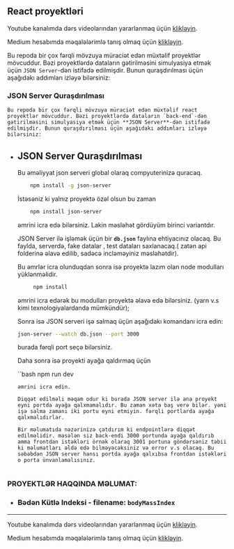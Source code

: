 ## React proyektləri

Youtube kanalımda dərs videolarından yararlanmaq üçün [klikləyin](https://www.youtube.com/@rasul_jangirli).

Medium hesabımda məqalələrimlə tanış olmaq üçün [klikləyin](https://medium.com/@rasuljangirli).

Bu repoda bir çox fərqli mövzuya müraciət edən müxtəlif proyektlər mövcuddur. Bəzi proyektlərdə dataların gətirilməsini simulyasiya etmək üçün `JSON Server`-dən istifadə edilmişdir. Bunun quraşdırılması üçün aşağıdakı addımları izləyə bilərsiniz:

### JSON Server Quraşdırılması

    Bu repoda bir çox fərqli mövzuya müraciət edən müxtəlif react proyektlər mövcuddur. Bəzi proyektlərdə dataların `back-end`-dən gətirilməsini simulyasiya etmək üçün **JSON Server**-dən istifadə edilmişdir. Bunun quraşdırılması üçün aşağıdakı addımları izləyə bilərsiniz:

- ## JSON Server Quraşdırılması

    Bu əməliyyat json serveri global olaraq compyuterinizə quracaq.
    
    ```bash
        npm install -g json-server
    ```

     İstəsəniz ki yalnız proyektə özəl olsun bu zaman

    ```bash
        npm install json-server
    ```
    əmrini icra edə bilərsiniz. Lakin məsləhət gördüyüm birinci variantdır.

    JSON Server ilə işləmək üçün bir **`db.json`** faylına ehtiyacınız olacaq. Bu faylda, serverdə, fake datalar , test dataları saxlanacaq.( zatən api folderinə əlavə edilib, sadəcə incləməyiniz məsləhətdir).

    Bu əmrlər icra olunduqdan sonra isə proyektə lazım olan node modulları yüklənməlidir.

   ```bash
        npm install
    ```
    əmrini icra edərək bu modulları proyektə əlavə edə bilərsiniz. (yarn v.s kimi texnologiyalardanda mümkündür);

    Sonra isə JSON serveri işə salmaq üçün aşağıdakı komandanı icra edin:

    ```bash
    json-server --watch db.json --port 3000
    ```
    burada fərqli port seçə bilərsiniz.

    Daha sonra isə proyekti ayağa qaldırmaq üçün 

    ``bash
        npm run dev 
    ```
    əmrini icra edin.

    Diqqət edilməli məqam odur ki burada JSON server ilə ana proyekt eyni portda ayağa qalxmamalıdır. Bu zaman xəta baş verə bilər. yəni işə salma zamanı iki portu eyni etmiyin. fərqli portlarda ayağa qalxmalıdırlar.

    Bir məlumatıda nəzərinizə çatdırım ki endpointlərə diqqət edilməlidir. məsələn siz back-endi 3000 portunda ayağa qaldırıb amma frontdan istəkləri örnək olaraq 3001 portuna göndərsəniz təbii ki məlumatları əldə edə bilməyəcəksiniz və error v.s olacaq. Bu səbəbdən JSON server hansı portda ayağa qalxıbsa frontdan istəkləri o porta ünvanlamalısınız.


### PROYEKTLƏR HAQQINDA MƏLUMAT:

- ### Bədən Kütlə Indeksi - filename: `bodyMassIndex`

---

Youtube kanalımda dərs videolarından yararlanmaq üçün [klikləyin](https://www.youtube.com/@rasul_jangirli).

Medium hesabımda məqalələrimlə tanış olmaq üçün [klikləyin](https://medium.com/@rasuljangirli).
